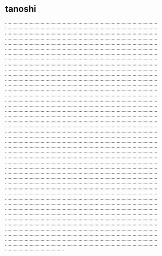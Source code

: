 # tanoshi

................................................................................................................................................................................................................................................................................................................................................................................................................................................................................................................................................................................................................................................................................................................................................................................................................................................................................................................................................................................................................................................................................................................................................................................................................................................................................................................................................................................................................................................................................................................................................................................................................................................................................................................................................................................................................................................................................................................................................................................................................................................................................................................................................................................................................................................................................................................................................................................................................................................................................................................................................................................................................................................................................................................................................................................................................................................................................................................................................................................................................................................................................................................................................................................................................................................................................................................................................................................................................................................................................................................................................................................................................................................................................................................................................................................................................................................................................................................................................................................................................................................................................................................................................................................................................................................................................................................................................................................................................................................................................................................................................................................................................................................................................................................................................................................................................................................................................................................................................................................................................................................................................................................................................................................................................................................................................................................................................................................................................................................................................................................................................................................................................................................................................................................................